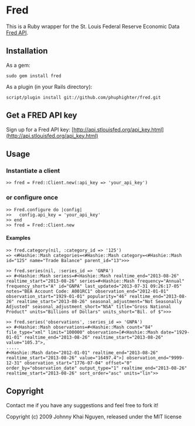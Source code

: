 # Fred

This is a Ruby wrapper for the St. Louis Federal Reserve Economic Data [Fred API](http://api.stlouisfed.org/).

## Installation

As a gem:

    sudo gem install fred

As a plugin (in your Rails directory):

    script/plugin install git://github.com/phuphighter/fred.git
    
## Get a FRED API key

Sign up for a Fred API key: [http://api.stlouisfed.org/api_key.html](http://api.stlouisfed.org/api_key.html)
    
## Usage

### Instantiate a client

    >> fred = Fred::Client.new(:api_key => 'your_api_key')
    
### or configure once

    >> Fred.configure do |config|
    >>   config.api_key = 'your_api_key'
    >> end
    >> fred = Fred::Client.new
    
#### Examples

    >> fred.category(nil, :category_id => '125')
    => <#Hashie::Mash categories=<#Hashie::Mash category=<#Hashie::Mash id="125" name="Trade Balance" parent_id="13">>>
    
    >> fred.series(nil, :series_id => 'GNPA')
    => #<Hashie::Mash seriess=#<Hashie::Mash realtime_end="2013-08-26" realtime_start="2013-08-26" series=#<Hashie::Mash frequency="Annual" frequency_short="A" id="GNPA" last_updated="2013-07-31 09:26:17-05" notes="BEA Account Code: A001RC1" observation_end="2012-01-01" observation_start="1929-01-01" popularity="46" realtime_end="2013-08-26" realtime_start="2013-08-26" seasonal_adjustment="Not Seasonally Adjusted" seasonal_adjustment_short="NSA" title="Gross National Product" units="Billions of Dollars" units_short="Bil. of $">>>

    >> fred.series('observations', :series_id => 'GNPA')
    => #<Hashie::Mash observations=#<Hashie::Mash count="84" file_type="xml" limit="100000" observation=[#<Hashie::Mash date="1929-01-01" realtime_end="2013-08-26" realtime_start="2013-08-26" value="105.3">,
    .....
    #<Hashie::Mash date="2012-01-01" realtime_end="2013-08-26" realtime_start="2013-08-26" value="16497.4">] observation_end="9999-12-31" observation_start="1776-07-04" offset="0" order_by="observation_date" output_type="1" realtime_end="2013-08-26" realtime_start="2013-08-26" sort_order="asc" units="lin">>
## Copyright

Contact me if you have any suggestions and feel free to fork it!

Copyright (c) 2009 Johnny Khai Nguyen, released under the MIT license
